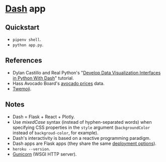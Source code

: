 # [Dash](https://dash.plotly.com/) app

## Quickstart

- `pipenv shell`.
- `python app.py`.

## References

- Dylan Castillo and Real Python's "[Develop Data Visualization Interfaces in Python With Dash](https://realpython.com/python-dash/)" tutorial.
- Hass Avocado Board's [avocado prices](https://www.kaggle.com/neuromusic/avocado-prices) data.
- [Twemoji](https://twemoji.twitter.com/).

## Notes

- Dash = Flask + React + Plotly.
- Use _mixedCase_ syntax (instead of hyphen-separated words) when specifying CSS properties in the `style` argument (`backgroundColor` instead of `backgroud-color`, for example).
- Dash's interactivity is based on a reactive programming paradigm.
- Dash apps are Flask apps (they share the same [deployment options](https://flask.palletsprojects.com/en/1.1.x/deploying/)).
- `heroku --version`.
- [Gunicorn](https://gunicorn.org/) (WSGI HTTP server).
